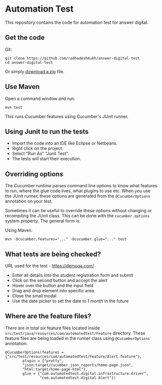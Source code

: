 # Automation Test

This repository contains the code for automation test for answer digital.

## Get the code

Git:

    git clone https://github.com/radhadeshmukh/answer-digital-test
    cd answer-digital-test


Or simply [download a zip](https://github.com/radhadeshmukh/answer-digital-test/archive/main.zip) file.

## Use Maven

Open a command window and run:

    mvn test

This runs Cucumber features using Cucumber's JUnit runner. 


## Using Junit to run the tests

- Import the code into an IDE like Eclipse or Netbeans.
- Right click on the project.
- Select "Run As" "Junit Test".
- The tests will start their execution.

## Overriding options

The Cucumber runtime parses command line options to know what features to run, where the glue code lives, what plugins to use etc.
When you use the JUnit runner, these options are generated from the `@CucumberOptions` annotation on your test.

Sometimes it can be useful to override these options without changing or recompiling the JUnit class. This can be done with the
`cucumber.options` system property. The general form is:

Using Maven:

    mvn -Dcucumber.features="..." -Dcucumber.glue="..." test


## What tests are being checked?

URL used for the test - https://demoqa.com/

- Enter all details into the student registration form and submit
- Click on the second button and accept the alert
- Hover over the button and the input field
- Drag and drop element into specific area
- Close the small modal
- Use the date picker to set the date to 1 month in the future

## Where are the feature files?

There are in total six feature files located inside `src/test/java/resources/com/automatedtest/Feature` directory. These feature files are being loaded in the runner class using `@CucumberOptions` annotation. 

```
@CucumberOptions(features = {"src/test/resources/com/automatedtest/Feature/Alert.feature"}, 
        plugin = {"pretty",
        "json:target/cucumber_json_reports/home-page.json",
        "html:target/home-page-html"},
        glue = {"com.automatedtest.digital.infrastructure.driver",
                "com.automatedtest.digital.Alert"})
```
